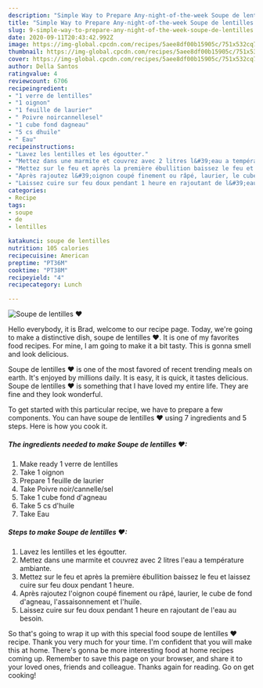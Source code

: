 ```yaml
---
description: "Simple Way to Prepare Any-night-of-the-week Soupe de lentilles ❤"
title: "Simple Way to Prepare Any-night-of-the-week Soupe de lentilles ❤"
slug: 9-simple-way-to-prepare-any-night-of-the-week-soupe-de-lentilles
date: 2020-09-11T20:43:42.992Z
image: https://img-global.cpcdn.com/recipes/5aee8df00b15905c/751x532cq70/soupe-de-lentilles-❤-photo-principale-de-la-recette.jpg
thumbnail: https://img-global.cpcdn.com/recipes/5aee8df00b15905c/751x532cq70/soupe-de-lentilles-❤-photo-principale-de-la-recette.jpg
cover: https://img-global.cpcdn.com/recipes/5aee8df00b15905c/751x532cq70/soupe-de-lentilles-❤-photo-principale-de-la-recette.jpg
author: Della Santos
ratingvalue: 4
reviewcount: 6706
recipeingredient:
- "1 verre de lentilles"
- "1 oignon"
- "1 feuille de laurier"
- " Poivre noircannellesel"
- "1 cube fond dagneau"
- "5 cs dhuile"
- " Eau"
recipeinstructions:
- "Lavez les lentilles et les égoutter."
- "Mettez dans une marmite et couvrez avec 2 litres l&#39;eau a température ambiante."
- "Mettez sur le feu et après la première ébullition baissez le feu et laissez cuire sur feu doux pendant 1 heure."
- "Après rajoutez l&#39;oignon coupé finement ou râpé, laurier, le cube de fond d&#39;agneau, l&#39;assaisonnement et l&#39;huile."
- "Laissez cuire sur feu doux pendant 1 heure en rajoutant de l&#39;eau au besoin."
categories:
- Recipe
tags:
- soupe
- de
- lentilles

katakunci: soupe de lentilles 
nutrition: 105 calories
recipecuisine: American
preptime: "PT36M"
cooktime: "PT38M"
recipeyield: "4"
recipecategory: Lunch

---
```



![Soupe de lentilles ❤](https://img-global.cpcdn.com/recipes/5aee8df00b15905c/751x532cq70/soupe-de-lentilles-❤-photo-principale-de-la-recette.jpg)

Hello everybody, it is Brad, welcome to our recipe page. Today, we're going to make a distinctive dish, soupe de lentilles ❤. It is one of my favorites food recipes. For mine, I am going to make it a bit tasty. This is gonna smell and look delicious.

Soupe de lentilles ❤ is one of the most favored of recent trending meals on earth. It's enjoyed by millions daily. It is easy, it is quick, it tastes delicious. Soupe de lentilles ❤ is something that I have loved my entire life. They are fine and they look wonderful.




To get started with this particular recipe, we have to prepare a few components. You can have soupe de lentilles ❤ using 7 ingredients and 5 steps. Here is how you cook it.

<!--inarticleads1-->

##### The ingredients needed to make Soupe de lentilles ❤:

1. Make ready 1 verre de lentilles
1. Take 1 oignon
1. Prepare 1 feuille de laurier
1. Take  Poivre noir/cannelle/sel
1. Take 1 cube fond d&#39;agneau
1. Take 5 cs d&#39;huile
1. Take  Eau




<!--inarticleads2-->

##### Steps to make Soupe de lentilles ❤:

1. Lavez les lentilles et les égoutter.
1. Mettez dans une marmite et couvrez avec 2 litres l&#39;eau a température ambiante.
1. Mettez sur le feu et après la première ébullition baissez le feu et laissez cuire sur feu doux pendant 1 heure.
1. Après rajoutez l&#39;oignon coupé finement ou râpé, laurier, le cube de fond d&#39;agneau, l&#39;assaisonnement et l&#39;huile.
1. Laissez cuire sur feu doux pendant 1 heure en rajoutant de l&#39;eau au besoin.




So that's going to wrap it up with this special food soupe de lentilles ❤ recipe. Thank you very much for your time. I'm confident that you will make this at home. There's gonna be more interesting food at home recipes coming up. Remember to save this page on your browser, and share it to your loved ones, friends and colleague. Thanks again for reading. Go on get cooking!
